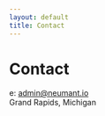 ```yaml
---
layout: default
title: Contact
---
```

<div class="blurb">
	<h1>Contact</h1>
	<p>e: <a href="mailto:admin@neumant.io?subject=Request for Admin">admin@neumant.io</a><br>Grand Rapids, Michigan<br><a href="/about"></a></p>
</div><!-- /.blurb -->
